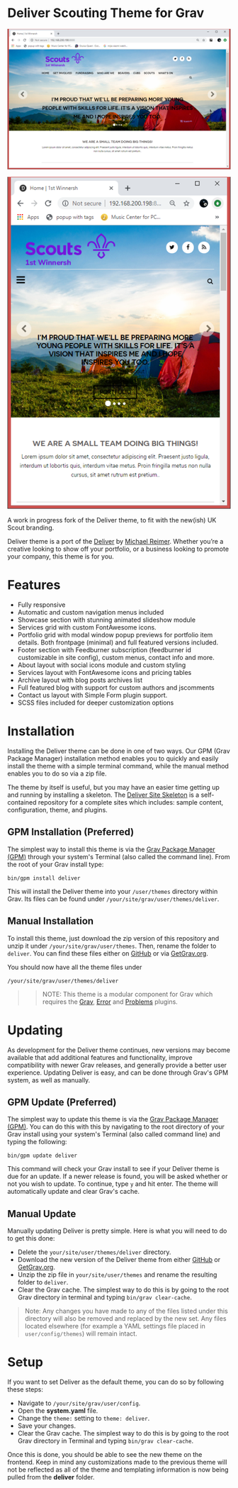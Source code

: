 # Deliver Scouting Theme for Grav

![Deliver](assets/readme_1.png)

![Deliver Mobile](assets/readme_2.png)

A work in progress fork of the Deliver theme, to fit with the new(ish) UK Scout branding.

Deliver theme is a port of the [Deliver](http://freebiesbug.com/psd-freebies/deliver-free-psd-theme/) by [Michael Reimer](http://www.bestpsdfreebies.com/). Whether you’re a creative looking to show off your portfolio, or a business looking to promote your company, this theme is for you.

# Features

* Fully responsive
* Automatic and custom navigation menus included
* Showcase section with stunning animated slideshow module
* Services grid with custom FontAwesome icons.
* Portfolio grid with modal window popup previews for portfolio item details. Both frontpage (minimal) and full featured versions included.
* Footer section with Feedburner subscription (feedburner id customizable in site config), custom menus, contact info and more.
* About layout with social icons module and custom styling
* Services layout with FontAwesome icons and pricing tables
* Archive layout with blog posts archives list
* Full featured blog with support for custom authors and jscomments
* Contact us layout with Simple Form plugin support.
* SCSS files included for deeper customization options

# Installation

Installing the Deliver theme can be done in one of two ways. Our GPM (Grav Package Manager) installation method enables you to quickly and easily install the theme with a simple terminal command, while the manual method enables you to do so via a zip file.

The theme by itself is useful, but you may have an easier time getting up and running by installing a skeleton. The [Deliver Site Skeleton](https://github.com/getgrav/grav-skeleton-deliver-site) is a self-contained repository for a complete sites which includes: sample content, configuration, theme, and plugins.

## GPM Installation (Preferred)

The simplest way to install this theme is via the [Grav Package Manager (GPM)](http://learn.getgrav.org/advanced/grav-gpm) through your system's Terminal (also called the command line).  From the root of your Grav install type:

    bin/gpm install deliver

This will install the Deliver theme into your `/user/themes` directory within Grav. Its files can be found under `/your/site/grav/user/themes/deliver`.

## Manual Installation

To install this theme, just download the zip version of this repository and unzip it under `/your/site/grav/user/themes`. Then, rename the folder to `deliver`. You can find these files either on [GitHub](https://github.com/getgrav/grav-theme-deliver) or via [GetGrav.org](http://getgrav.org/downloads/themes).

You should now have all the theme files under

    /your/site/grav/user/themes/deliver

>> NOTE: This theme is a modular component for Grav which requires the [Grav](http://github.com/getgrav/grav), [Error](https://github.com/getgrav/grav-theme-error) and [Problems](https://github.com/getgrav/grav-plugin-problems) plugins.

# Updating

As development for the Deliver theme continues, new versions may become available that add additional features and functionality, improve compatibility with newer Grav releases, and generally provide a better user experience. Updating Deliver is easy, and can be done through Grav's GPM system, as well as manually.

## GPM Update (Preferred)

The simplest way to update this theme is via the [Grav Package Manager (GPM)](http://learn.getgrav.org/advanced/grav-gpm). You can do this with this by navigating to the root directory of your Grav install using your system's Terminal (also called command line) and typing the following:

    bin/gpm update deliver

This command will check your Grav install to see if your Deliver theme is due for an update. If a newer release is found, you will be asked whether or not you wish to update. To continue, type `y` and hit enter. The theme will automatically update and clear Grav's cache.

## Manual Update

Manually updating Deliver is pretty simple. Here is what you will need to do to get this done:

* Delete the `your/site/user/themes/deliver` directory.
* Download the new version of the Deliver theme from either [GitHub](https://github.com/getgrav/grav-theme-deliver) or [GetGrav.org](http://getgrav.org/downloads/themes).
* Unzip the zip file in `your/site/user/themes` and rename the resulting folder to `deliver`.
* Clear the Grav cache. The simplest way to do this is by going to the root Grav directory in terminal and typing `bin/grav clear-cache`.

> Note: Any changes you have made to any of the files listed under this directory will also be removed and replaced by the new set. Any files located elsewhere (for example a YAML settings file placed in `user/config/themes`) will remain intact.

# Setup

If you want to set Deliver as the default theme, you can do so by following these steps:

* Navigate to `/your/site/grav/user/config`.
* Open the **system.yaml** file.
* Change the `theme:` setting to `theme: deliver`.
* Save your changes.
* Clear the Grav cache. The simplest way to do this is by going to the root Grav directory in Terminal and typing `bin/grav clear-cache`.

Once this is done, you should be able to see the new theme on the frontend. Keep in mind any customizations made to the previous theme will not be reflected as all of the theme and templating information is now being pulled from the **deliver** folder.
